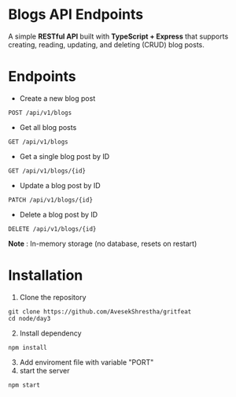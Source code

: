 # Blogs API Endpoints

A simple **RESTful API** built with **TypeScript + Express** that supports creating, reading, updating, and deleting (CRUD) blog posts.  

# Endpoints

- Create a new blog post 

```
POST /api/v1/blogs
```

- Get all blog posts

```
GET /api/v1/blogs
```

- Get a single blog post by ID

```
GET /api/v1/blogs/{id}
````

- Update a blog post by ID

```
PATCH /api/v1/blogs/{id}
```

- Delete a blog post by ID

```
DELETE /api/v1/blogs/{id}
```

**Note** : In-memory storage (no database, resets on restart)

# Installation 

1. Clone the repository

```
git clone https://github.com/AvesekShrestha/gritfeat
cd node/day3
```

2. Install dependency 

```
npm install
```

3. Add enviroment file with variable "PORT"
4. start the server

```
npm start
```

